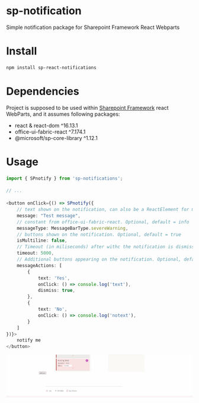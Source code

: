 # sp-notification
Simple notification package for Sharepoint Framework React Webparts

# Install

```bash
npm install sp-react-notifications
```

# Dependencies

Project is supposed to be used within [Sharepoint Framework](https://docs.microsoft.com/en-us/sharepoint/dev/spfx/sharepoint-framework-overview) react WebParts, and it assumes following packages:

* react & react-dom ^16.13.1
* office-ui-fabric-react ^7.174.1
* @microsoft/sp-core-library ^1.12.1

# Usage

```typescript
import { SPnotify } from 'sp-notifications';

// ...

<button onClick={() => SPnotify({
    // text shown on the notification, can also be a ReactElement for more sophisticated notifications
    message: "Test message",
    // constant from office-ui-fabric-react. Optional, default = info
    messageType: MessageBarType.severeWarning, 
    // buttons shown on the notification. Optional, default = true
    isMultiline: false,
    // Timeout (in miliseconds) after withc the notification is dismissed. Optional, default = 5000
    timeout: 5000,
    // Additional buttons appearing on the notification. Optional, default []
    messageActions: [ 
        {
            text: 'Yes',
            onClick: () => console.log('text'),
            dismiss: true,
        },
        {
            text: 'No',
            onClick: () => console.log('notext'),
        }
    ]
})}>
    notify me
</button>
```

<img src="./assets/sample.gif">